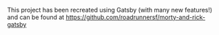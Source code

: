 This project has been recreated using Gatsby (with many new features!) and can be found at https://github.com/roadrunnersf/morty-and-rick-gatsby
